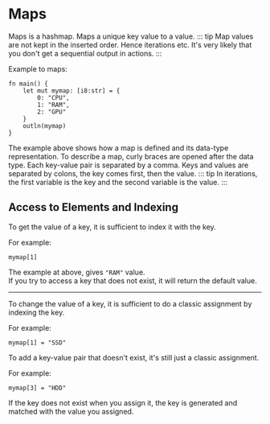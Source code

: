 # Maps
Maps is a hashmap. Maps a unique key value to a value.
::: tip
Map values ​​are not kept in the inserted order. Hence iterations etc. It's very likely that you don't get a sequential output in actions.
:::

Example to maps:
```
fn main() {
    let mut mymap: [i8:str] = {
        0: "CPU",
        1: "RAM",
        2: "GPU"
    }
    outln(mymap)
}
```
The example above shows how a map is defined and its data-type representation. To describe a map, curly braces are opened after the data type. Each key-value pair is separated by a comma. Keys and values are separated by colons, the key comes first, then the value.
::: tip
In iterations, the first variable is the key and the second variable is the value.
:::

## Access to Elements and Indexing
To get the value of a key, it is sufficient to index it with the key.

For example:
```
mymap[1]
```
The example at above, gives `"RAM"` value.\
If you try to access a key that does not exist, it will return the default value.

---

To change the value of a key, it is sufficient to do a classic assignment by indexing the key.

For example:
```
mymap[1] = "SSD"
```

To add a key-value pair that doesn't exist, it's still just a classic assignment.

For example:
```
mymap[3] = "HDD"
```
If the key does not exist when you assign it, the key is generated and matched with the value you assigned. 